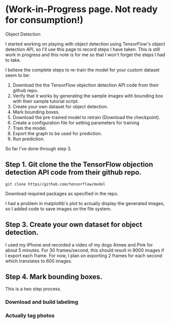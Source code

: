 # (Work-in-Progress page.  Not ready for consumption!)
Object Detection

I started working on playing with object detection using TensorFlow's object detection API, so I'll use this page to record steps I have taken.  This is still work in progress and this note is for me so that I won't forget the steps I had to take.

I believe the complete steps to re-train the model for your custom dataset seem to be:

1. Download the the TensorFlow objection detection API code from their github repo.
2. Verify that it works by generating the sample images with bounding box with their sample tutorial script.
3. Create your own dataset for object detection.
4. Mark bounding boxes.
5. Download the pre-trained model to retrain (Download the checkpoint).
6. Create a configuration file for setting parameters for training
7. Train the model.
8. Export the graph to be used for prediction.
9. Run prediction.

So far I've done through step 3.

## Step 1. Git clone the the TensorFlow objection detection API code from their github repo.
```
git clone https//github.com/tensorflow/model
```

Download required packages as specified in the repo.

I had a problem in matplotlib's plot to actually display the generated images, so I added code to save images on the file system.

## Step 3. Create your own dataset for object detection.
I used my iPhone and recorded a video of my dogs Aimee and Pink for about 5 minutes.  For 30 frames/second, this should result
in 9000 images if I export each frame.  For now, I plan on exporting 2 frames for each second which translates to 600 images.

## Step 4. Mark bounding boxes.
This is a two step process.
### Download and build labelimg

### Actually tag photos




